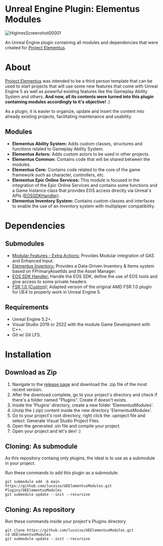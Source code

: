 # Unreal Engine Plugin: Elementus Modules
![HighresScreenshot00001](https://user-images.githubusercontent.com/77353979/218318475-cb5c7f62-8ec8-43a3-a4a1-6b4b5104a362.png)

An Unreal Engine plugin containing all modules and dependencies that were created for [Project Elementus](https://github.com/lucoiso/UEProject_Elementus).

# About
[Project Elementus](https://github.com/lucoiso/UEProject_Elementus) was intended to be a third person template that can be used to start projects that will use some new features that come with Unreal Engine 5 as well as powerful existing features like the Gameplay Ability System and others. **And now, all its contents were turned into this plugin containing modules accordingly to it's objective!** :)

As a plugin, it is easier to organize, update and insert the content into already existing projects, facilitating maintenance and usability.

## Modules
* **Elementus Ability System:** Adds custom classes, structures and functions related to Gameplay Ability System.
* **Elementus Actors:** Adds custom actors to be used in other projects.
* **Elementus Common:** Contains code that will be shared between the modules.
* **Elementus Core:** Contains code related to the core of the game framework such as character, controllers, etc.
* **Elementus Epic Online Services:** This module is focused in the integration of the Epic Online Services and contains some functions and a Game Instance class that provides EOS access directly via Unreal's APIs ([EOSSDKHandler](https://github.com/lucoiso/UEEOSSDKHandler)).
* **Elementus Inventory System:** Contains custom classes and interfaces to enable the use of an inventory system with multiplayer compatibility.

# Dependencies
## Submodules
* [Modular Features - Extra Actions:](https://github.com/lucoiso/UEModularFeatures_ExtraActions) Provides Modular integration of GAS and Enhanced Input.
* [Elementus Inventory:](https://github.com/lucoiso/UEElementusInventory) Provides a Data-Driven Inventory & Items system based on FPrimaryAssetIds and the Asset Manager.
* [EOS SDK Handler:](https://github.com/lucoiso/UEEOSSDKHandler) Handle the EOS SDK, define the use of EOS tools and give access to some private headers.
* [FSR 1.0 (Custom):](https://github.com/lucoiso/UEFSR) Adapted version of the original AMD FSR 1.0 plugin for UE4 to properly work in Unreal Engine 5.

## Requirements
* Unreal Engine 5.2+.
* Visual Studio 2019 or 2022 with the module Game Development with C++.
* Git w/ Git LFS.

# Installation
## Download as Zip
1. Navigate to the [release page](https://github.com/lucoiso/UEElementusModules/releases) and download the .zip file of the most recent version.
2. After the download complete, go to your project's directory and check if there's a folder named "Plugins". Create if doesn't exists.
3. Inside the 'Plugins' directory, create a new folder 'ElementusModules'.
4. Unzip the (.zip) content inside the new directory 'ElementusModules'.
5. Go to your project's root directory, right click the .uproject file and select: Generate Visual Studio Project Files.
6. Open the generated .sln file and compile your project.
7. Open your project and let's dev! :)

## Cloning: As submodule
As this repository containg only plugins, the ideal is to use as a submodule in your project.

Run these commands to add this plugin as a submodule:
```
git submodule add -b main https://github.com/lucoiso/UEElementusModules.git Plugins/UEElementusModules
git submodule update --init --recursive
```

## Cloning: As repository
Run these commands inside your project's Plugins directory

```
git clone https://github.com/lucoiso/UEElementusModules.git
cd UEElementusModules
git submodule update --init --recursive
```
